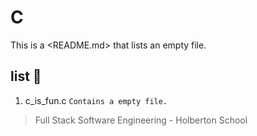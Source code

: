 # C

This is a <README.md> that lists an empty file.


## list :page_facing_up:

1. c_is_fun.c `Contains a empty file.`


> Full Stack Software Engineering - Holberton School